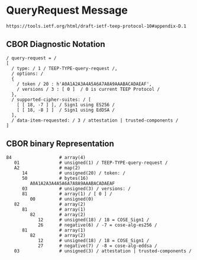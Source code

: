 <!--
 Copyright (c) 2020 SECOM CO., LTD. All Rights reserved.

 SPDX-License-Identifier: BSD-2-Clause
-->

# QueryRequest Message
    https://tools.ietf.org/html/draft-ietf-teep-protocol-10#appendix-D.1

## CBOR Diagnostic Notation
~~~~cbor-diag
/ query-request = /
[
  / type: / 1 / TEEP-TYPE-query-request /,
  / options: /
  {
    / token / 20 : h'A0A1A2A3A4A5A6A7A8A9AAABACADAEAF',
    / versions / 3 : [ 0 ]  / 0 is current TEEP Protocol /
  },
  / supported-cipher-suites: / [
    [ [ 18, -7 ] ], / Sign1 using ES256 /
    [ [ 18, -8 ] ]  / Sign1 using EdDSA /
  ],
  / data-item-requested: / 3 / attestation | trusted-components /
]
~~~~


## CBOR binary Representation
~~~~
84                  # array(4)
   01               # unsigned(1) / TEEP-TYPE-query-request /
   A2               # map(2)
      14            # unsigned(20) / token: /
      50            # bytes(16)
         A0A1A2A3A4A5A6A7A8A9AAABACADAEAF
      03            # unsigned(3) / versions: /
      81            # array(1) / [ 0 ] /
         00         # unsigned(0)
   82               # array(2)
      81            # array(1)
         82         # array(2)
            12      # unsigned(18) / 18 = COSE_Sign1 /
            26      # negative(6) / -7 = cose-alg-es256 /
      81            # array(1)
         82         # array(2)
            12      # unsigned(18) / 18 = COSE_Sign1 /
            27      # negative(7) / -8 = cose-alg-eddsa /
   03               # unsigned(3) / attestation | trusted-components /
~~~~
